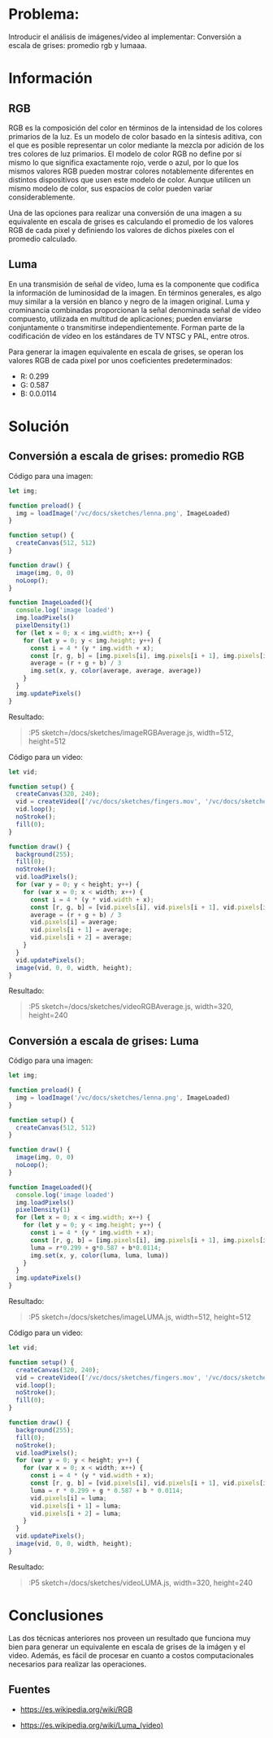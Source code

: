<!-- # Image Loading and Filters
This is an excercise of applying different filters to an image.

## Original Image
> :P5 sketch=/docs/sketches/simple_image.js, width=512, height=512

## Gray Scale Filter

> :P5 sketch=/docs/sketches/gray_scale.js, width=512, height=512

## Negative Filter

> :P5 sketch=/docs/sketches/negative.js, width=512, height=512 -->

# Problema:

Introducir el análisis de imágenes/video al implementar: Conversión a escala de grises: promedio rgb y lumaaa.

# Información

## RGB

RGB es la composición del color en términos de la intensidad de los colores primarios de la luz. Es un modelo de color basado en la síntesis aditiva, con el que es posible representar un color mediante la mezcla por adición de los tres colores de luz primarios. El modelo de color RGB no define por sí mismo lo que significa exactamente rojo, verde o azul, por lo que los mismos valores RGB pueden mostrar colores notablemente diferentes en distintos dispositivos que usen este modelo de color. Aunque utilicen un mismo modelo de color, sus espacios de color pueden variar considerablemente.

Una de las opciones para realizar una conversión de una imagen a su equivalente en escala de grises es calculando el promedio de los valores RGB de cada pixel y definiendo los valores de dichos pixeles con el promedio calculado. 

## Luma

En una transmisión de señal de vídeo, luma es la componente que codifica la información de luminosidad de la imagen. En términos generales, es algo muy similar a la versión en blanco y negro de la imagen original. Luma y crominancia combinadas proporcionan la señal denominada señal de vídeo compuesto, utilizada en multitud de aplicaciones; pueden enviarse conjuntamente o transmitirse independientemente. Forman parte de la codificación de vídeo en los estándares de TV NTSC y PAL, entre otros.

Para generar la imagen equivalente en escala de grises, se operan los valores RGB de cada pixel por unos coeficientes predeterminados: 

- R: 0.299 
- G: 0.587 
- B: 0.0.0114


# Solución

## Conversión a escala de grises: promedio RGB

Código para una imagen:

``` javascript
let img;

function preload() {
  img = loadImage('/vc/docs/sketches/lenna.png', ImageLoaded)
}

function setup() {
  createCanvas(512, 512)
}

function draw() {
  image(img, 0, 0)
  noLoop();
}

function ImageLoaded(){
  console.log('image loaded')
  img.loadPixels()
  pixelDensity(1)
  for (let x = 0; x < img.width; x++) {
    for (let y = 0; y < img.height; y++) {
      const i = 4 * (y * img.width + x);
      const [r, g, b] = [img.pixels[i], img.pixels[i + 1], img.pixels[i + 2]]; 
      average = (r + g + b) / 3
      img.set(x, y, color(average, average, average))
    }
  }
  img.updatePixels()
}
``` 
Resultado:

> :P5 sketch=/docs/sketches/imageRGBAverage.js, width=512, height=512

Código para un video:

``` javascript
let vid;

function setup() {
  createCanvas(320, 240);
  vid = createVideo(['/vc/docs/sketches/fingers.mov', '/vc/docs/sketches/fingers.webm']);
  vid.loop();
  noStroke();
  fill(0);
}

function draw() {
  background(255);
  fill(0);
  noStroke();
  vid.loadPixels();
  for (var y = 0; y < height; y++) {
    for (var x = 0; x < width; x++) {
      const i = 4 * (y * vid.width + x);
      const [r, g, b] = [vid.pixels[i], vid.pixels[i + 1], vid.pixels[i + 2]]; 
      average = (r + g + b) / 3
      vid.pixels[i] = average;
      vid.pixels[i + 1] = average;
      vid.pixels[i + 2] = average;
    }
  }
  vid.updatePixels();
  image(vid, 0, 0, width, height);
}

``` 

Resultado:

> :P5 sketch=/docs/sketches/videoRGBAverage.js, width=320, height=240

## Conversión a escala de grises: Luma

Código para una imagen:


``` javascript
let img;

function preload() {
  img = loadImage('/vc/docs/sketches/lenna.png', ImageLoaded)
}

function setup() {
  createCanvas(512, 512)
}

function draw() {
  image(img, 0, 0)
  noLoop();
}

function ImageLoaded(){
  console.log('image loaded')
  img.loadPixels()
  pixelDensity(1)
  for (let x = 0; x < img.width; x++) {
    for (let y = 0; y < img.height; y++) {
      const i = 4 * (y * img.width + x);
      const [r, g, b] = [img.pixels[i], img.pixels[i + 1], img.pixels[i + 2]]; 
      luma = r*0.299 + g*0.587 + b*0.0114;
      img.set(x, y, color(luma, luma, luma))
    }
  }
  img.updatePixels()
}
``` 


Resultado:

> :P5 sketch=/docs/sketches/imageLUMA.js, width=512, height=512

Código para un video:

``` javascript
let vid;

function setup() {
  createCanvas(320, 240);
  vid = createVideo(['/vc/docs/sketches/fingers.mov', '/vc/docs/sketches/fingers.webm']);
  vid.loop();
  noStroke();
  fill(0);
}

function draw() {
  background(255);
  fill(0);
  noStroke();
  vid.loadPixels();
  for (var y = 0; y < height; y++) {
    for (var x = 0; x < width; x++) {
      const i = 4 * (y * vid.width + x);
      const [r, g, b] = [vid.pixels[i], vid.pixels[i + 1], vid.pixels[i + 2]]; 
      luma = r * 0.299 + g * 0.587 + b * 0.0114;
      vid.pixels[i] = luma;
      vid.pixels[i + 1] = luma;
      vid.pixels[i + 2] = luma;
    }
  }
  vid.updatePixels();
  image(vid, 0, 0, width, height);
}
``` 

Resultado:

> :P5 sketch=/docs/sketches/videoLUMA.js, width=320, height=240

# Conclusiones

Las dos técnicas anteriores nos proveen un resultado que funciona muy bien para generar un equivalente en escala de grises de la imágen y el video. Además, es fácil de procesar en cuanto a costos computacionales necesarios para realizar las operaciones. 

## Fuentes

- https://es.wikipedia.org/wiki/RGB

- https://es.wikipedia.org/wiki/Luma_(video)
